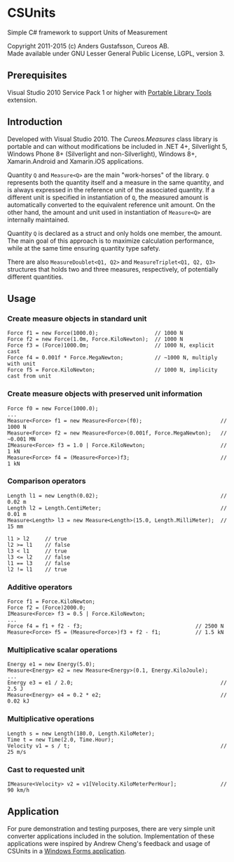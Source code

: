# CSUnits

Simple C# framework to support Units of Measurement

Copyright 2011-2015 (c) Anders Gustafsson, Cureos AB.  
Made available under GNU Lesser General Public License, LGPL, version 3.


## Prerequisites

Visual Studio 2010 Service Pack 1 or higher with [Portable Library Tools](http://msdn.microsoft.com/en-us/library/gg597391.aspx) extension.


## Introduction

Developed with Visual Studio 2010. The *Cureos.Measures* class library is portable and can without modifications be included in .NET 4+, Silverlight 5, Windows Phone 8+ (Silverlight and non-Silverlight), Windows 8+, Xamarin.Android and Xamarin.iOS applications.

Quantity `Q` and `Measure<Q>` are the main "work-horses" of the library. `Q` represents both the quantity itself and a measure in the same quantity, and is always expressed in the reference unit of the associated quantity. If a different unit is specified in instantiation of `Q`, the measured amount is automatically converted to the equivalent reference unit amount. On the other hand, the amount and unit used in instantiation of `Measure<Q>` are internally maintained.

Quantity `Q` is declared as a struct and only holds one member, the amount. The main goal of this approach is to maximize calculation performance, while at the same time ensuring quantity type safety.

There are also `MeasureDoublet<Q1, Q2>` and `MeasureTriplet<Q1, Q2, Q3>` structures that holds two and three measures, respectively, of potentially different quantities.


## Usage

### Create measure objects in standard unit

    Force f1 = new Force(1000.0);                  // 1000 N
    Force f2 = new Force(1.0m, Force.KiloNewton);  // 1000 N
    Force f3 = (Force)1000.0m;                     // 1000 N, explicit cast
    Force f4 = 0.001f * Force.MegaNewton;          // ~1000 N, multiply with unit
    Force f5 = Force.KiloNewton;                   // 1000 N, implicity cast from unit

### Create measure objects with preserved unit information

    Force f0 = new Force(1000.0);
	...
    Measure<Force> f1 = new Measure<Force>(f0);							// 1000 N
    Measure<Force> f2 = new Measure<Force>(0.001f, Force.MegaNewton);	// ~0.001 MN
    IMeasure<Force> f3 = 1.0 | Force.KiloNewton;						// 1 kN
    Measure<Force> f4 = (Measure<Force>)f3;								// 1 kN

### Comparison operators

	Length l1 = new Length(0.02);										// 0.02 m
	Length l2 = Length.CentiMeter;										// 0.01 m
	Measure<Length> l3 = new Measure<Length>(15.0, Length.MilliMeter);	// 15 mm

	l1 > l2		// true
	l2 >= l1	// false
	l3 < l1		// true
	l3 <= l2	// false
	l1 == l3	// false
	l2 != l1	// true

### Additive operators

	Force f1 = Force.KiloNewton;
	Force f2 = (Force)2000.0;
	IMeasure<Force> f3 = 0.5 | Force.KiloNewton;
	...
	Force f4 = f1 + f2 - f3;									// 2500 N
	Measure<Force> f5 = (Measure<Force>)f3 + f2 - f1;			// 1.5 kN

### Multiplicative scalar operations

	Energy e1 = new Energy(5.0);
	Measure<Energy> e2 = new Measure<Energy>(0.1, Energy.KiloJoule);
	...
	Energy e3 = e1 / 2.0;												// 2.5 J
	Measure<Energy> e4 = 0.2 * e2;										// 0.02 kJ

### Multiplicative operations

	Length s = new Length(180.0, Length.KiloMeter);
	Time t = new Time(2.0, Time.Hour);
	Velocity v1 = s / t;												// 25 m/s

### Cast to requested unit

	IMeasure<Velocity> v2 = v1[Velocity.KiloMeterPerHour];				// 90 km/h

## Application

For pure demonstration and testing purposes, there are very simple unit converter applications included in the solution. Implementation of these applications were inspired by Andrew Cheng's feedback and usage of CSUnits in a [Windows Forms application](https://github.com/hamxiaoz/cureos.uomnet.tests.winform).
